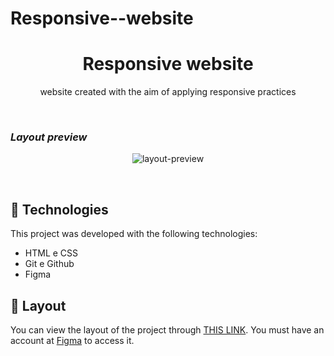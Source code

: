 # Responsive--website
<h1 align="center"> Responsive website </h1>

<p align="center">
website created with the aim of applying responsive practices<br/>
</p>
<br>
<h3><i>Layout preview</i></h3>
<p align="center">
  <img alt="layout-preview" src="https://i.imgur.com/20xClKp.png">
</p>

<br>



## 🚀   Technologies

This project was developed with the following technologies:

- HTML e CSS
- Git e Github
- Figma

## 🔖 Layout
You can view the layout of the project through [THIS LINK](https://www.figma.com/community/file/1195327109778210238). You must have an account at [Figma](https://figma.com) to access it.



